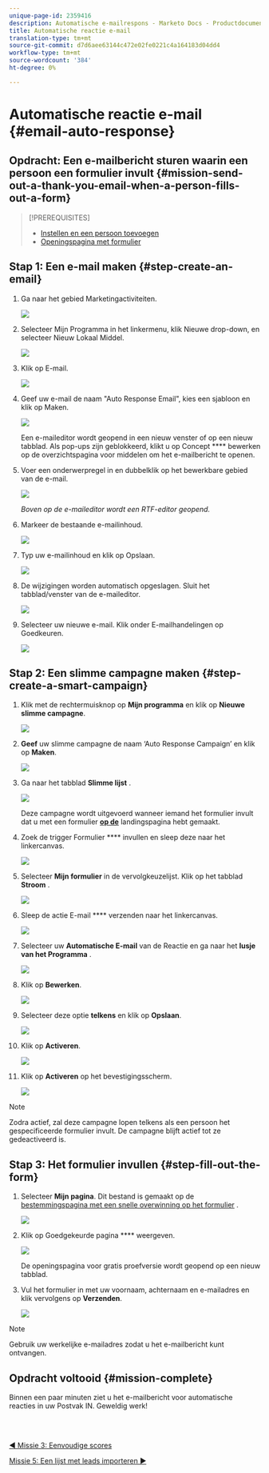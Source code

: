 ```yaml
---
unique-page-id: 2359416
description: Automatische e-mailrespons - Marketo Docs - Productdocumentatie
title: Automatische reactie e-mail
translation-type: tm+mt
source-git-commit: d7d6aee63144c472e02fe0221c4a164183d04dd4
workflow-type: tm+mt
source-wordcount: '384'
ht-degree: 0%

---
```



# Automatische reactie e-mail {#email-auto-response}

## Opdracht: Een e-mailbericht sturen waarin een persoon een formulier invult {#mission-send-out-a-thank-you-email-when-a-person-fills-out-a-form}

>[!PREREQUISITES]
>
>* [Instellen en een persoon toevoegen](/help/marketo/getting-started/quick-wins/get-set-up-and-add-a-person.md)
>* [Openingspagina met formulier](/help/marketo/getting-started/quick-wins/landing-page-with-a-form.md)


## Stap 1: Een e-mail maken {#step-create-an-email}

1. Ga naar het gebied Marketingactiviteiten.

   ![](assets/one-2.png)

1. Selecteer Mijn Programma in het linkermenu, klik Nieuwe drop-down, en selecteer Nieuw Lokaal Middel.

   ![](assets/two-3.png)

1. Klik op E-mail.

   ![](assets/three-2.png)

1. Geef uw e-mail de naam &quot;Auto Response Email&quot;, kies een sjabloon en klik op Maken.

   ![](assets/four-1.png)

   Een e-maileditor wordt geopend in een nieuw venster of op een nieuw tabblad. Als pop-ups zijn geblokkeerd, klikt u op Concept **** bewerken op de overzichtspagina voor middelen om het e-mailbericht te openen.

1. Voer een onderwerpregel in en dubbelklik op het bewerkbare gebied van de e-mail.

   ![](assets/five-2.png)

   _Boven op de e-maileditor wordt een RTF-editor geopend._

1. Markeer de bestaande e-mailinhoud.

   ![](assets/six-2.png)

1. Typ uw e-mailinhoud en klik op Opslaan.

   ![](assets/seven-2.png)

1. De wijzigingen worden automatisch opgeslagen. Sluit het tabblad/venster van de e-maileditor.

   ![](assets/eight-1.png)

1. Selecteer uw nieuwe e-mail. Klik onder E-mailhandelingen op Goedkeuren.

   ![](assets/image2014-9-24-11-3a55-3a16.png)

## Stap 2: Een slimme campagne maken {#step-create-a-smart-campaign}

1. Klik met de rechtermuisknop op **Mijn programma** en klik op **Nieuwe slimme campagne**.

   ![](assets/image2014-9-24-11-3a56-3a13.png)

1. **Geef** uw slimme campagne de naam ‘Auto Response Campaign’ en klik op **Maken**.

   ![](assets/image2014-9-24-11-3a56-3a25.png)

1. Ga naar het tabblad **Slimme lijst** .

   ![](assets/image2014-9-24-11-3a56-3a38.png)

   Deze campagne wordt uitgevoerd wanneer iemand het formulier invult dat u met een formulier [**op de**](/help/marketo/getting-started/quick-wins/landing-page-with-a-form.md) landingspagina hebt gemaakt.

1. Zoek de trigger Formulier **** invullen en sleep deze naar het linkercanvas.

   ![](assets/image2014-9-24-11-3a57-3a18.png)

1. Selecteer **Mijn formulier** in de vervolgkeuzelijst. Klik op het tabblad **Stroom** .

   ![](assets/image2014-9-24-11-3a57-3a29.png)

1. Sleep de actie E-mail **** verzenden naar het linkercanvas.

   ![](assets/image2014-9-24-11-3a57-3a41.png)

1. Selecteer uw **Automatische E-mail** van de Reactie en ga naar het **lusje van het Programma** .

   ![](assets/image2014-9-24-11-3a57-3a53.png)

1. Klik op **Bewerken**.

   ![](assets/8.png)

1. Selecteer deze optie **telkens** en klik op **Opslaan**.

   ![](assets/9.png)

1. Klik op **Activeren**.

   ![](assets/10.png)

1. Klik op **Activeren** op het bevestigingsscherm.

   ![](assets/11.png)

>[!NOTE]
>
>Zodra actief, zal deze campagne lopen telkens als een persoon het gespecificeerde formulier invult. De campagne blijft actief tot ze gedeactiveerd is.

## Stap 3: Het formulier invullen {#step-fill-out-the-form}

1. Selecteer **Mijn pagina**. Dit bestand is gemaakt op de [bestemmingspagina met een snelle overwinning op het formulier](/help/marketo/getting-started/quick-wins/landing-page-with-a-form.md) .

   ![](assets/image2014-9-24-12-3a0-3a8.png)

1. Klik op Goedgekeurde pagina **** weergeven.

   ![](assets/image2014-9-24-12-3a0-3a18.png)

   De openingspagina voor gratis proefversie wordt geopend op een nieuw tabblad.

1. Vul het formulier in met uw voornaam, achternaam en e-mailadres en klik vervolgens op **Verzenden**.

   ![](assets/image2014-9-24-12-3a0-3a28.png)

>[!NOTE]
>
>Gebruik uw werkelijke e-mailadres zodat u het e-mailbericht kunt ontvangen.

## Opdracht voltooid {#mission-complete}

Binnen een paar minuten ziet u het e-mailbericht voor automatische reacties in uw Postvak IN. Geweldig werk!

<br> 

[◄ Missie 3: Eenvoudige scores](/help/marketo/getting-started/quick-wins/simple-scoring.md)

[Missie 5: Een lijst met leads importeren ►](/help/marketo/getting-started/quick-wins/import-a-list-of-people.md)
